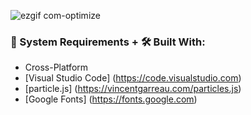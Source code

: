 ![ezgif com-optimize](https://user-images.githubusercontent.com/45048950/97809138-2670af00-1ca6-11eb-8f44-6ffec3830f63.gif)


### 🧰 System Requirements + 🛠️ Built With:

* Cross-Platform
* [Visual Studio Code] (https://code.visualstudio.com)
* [particle.js] (https://vincentgarreau.com/particles.js)
* [Google Fonts] (https://fonts.google.com)

